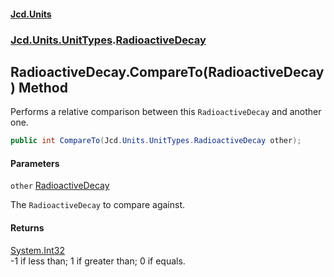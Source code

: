 #### [Jcd.Units](index.md 'index')
### [Jcd.Units.UnitTypes](Jcd.Units.UnitTypes.md 'Jcd.Units.UnitTypes').[RadioactiveDecay](Jcd.Units.UnitTypes.RadioactiveDecay.md 'Jcd.Units.UnitTypes.RadioactiveDecay')

## RadioactiveDecay.CompareTo(RadioactiveDecay) Method

Performs a relative comparison between this `RadioactiveDecay` and another one.

```csharp
public int CompareTo(Jcd.Units.UnitTypes.RadioactiveDecay other);
```
#### Parameters

<a name='Jcd.Units.UnitTypes.RadioactiveDecay.CompareTo(Jcd.Units.UnitTypes.RadioactiveDecay).other'></a>

`other` [RadioactiveDecay](Jcd.Units.UnitTypes.RadioactiveDecay.md 'Jcd.Units.UnitTypes.RadioactiveDecay')

The `RadioactiveDecay` to compare against.

#### Returns
[System.Int32](https://docs.microsoft.com/en-us/dotnet/api/System.Int32 'System.Int32')  
-1 if less than; 1 if greater than; 0 if equals.